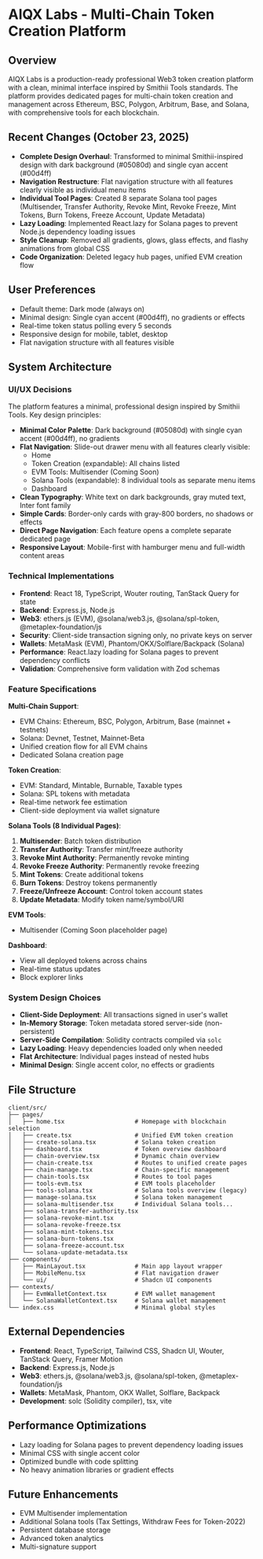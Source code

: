 # AIQX Labs - Multi-Chain Token Creation Platform

## Overview
AIQX Labs is a production-ready professional Web3 token creation platform with a clean, minimal interface inspired by Smithii Tools standards. The platform provides dedicated pages for multi-chain token creation and management across Ethereum, BSC, Polygon, Arbitrum, Base, and Solana, with comprehensive tools for each blockchain.

## Recent Changes (October 23, 2025)
- **Complete Design Overhaul**: Transformed to minimal Smithii-inspired design with dark background (#05080d) and single cyan accent (#00d4ff)
- **Navigation Restructure**: Flat navigation structure with all features clearly visible as individual menu items
- **Individual Tool Pages**: Created 8 separate Solana tool pages (Multisender, Transfer Authority, Revoke Mint, Revoke Freeze, Mint Tokens, Burn Tokens, Freeze Account, Update Metadata)
- **Lazy Loading**: Implemented React.lazy for Solana pages to prevent Node.js dependency loading issues
- **Style Cleanup**: Removed all gradients, glows, glass effects, and flashy animations from global CSS
- **Code Organization**: Deleted legacy hub pages, unified EVM creation flow

## User Preferences
- Default theme: Dark mode (always on)
- Minimal design: Single cyan accent (#00d4ff), no gradients or effects
- Real-time token status polling every 5 seconds
- Responsive design for mobile, tablet, desktop
- Flat navigation structure with all features visible

## System Architecture

### UI/UX Decisions
The platform features a minimal, professional design inspired by Smithii Tools. Key design principles:
- **Minimal Color Palette**: Dark background (#05080d) with single cyan accent (#00d4ff), no gradients
- **Flat Navigation**: Slide-out drawer menu with all features clearly visible:
  - Home
  - Token Creation (expandable): All chains listed
  - EVM Tools: Multisender (Coming Soon)
  - Solana Tools (expandable): 8 individual tools as separate menu items
  - Dashboard
- **Clean Typography**: White text on dark backgrounds, gray muted text, Inter font family
- **Simple Cards**: Border-only cards with gray-800 borders, no shadows or effects
- **Direct Page Navigation**: Each feature opens a complete separate dedicated page
- **Responsive Layout**: Mobile-first with hamburger menu and full-width content areas

### Technical Implementations
- **Frontend**: React 18, TypeScript, Wouter routing, TanStack Query for state
- **Backend**: Express.js, Node.js
- **Web3**: ethers.js (EVM), @solana/web3.js, @solana/spl-token, @metaplex-foundation/js
- **Security**: Client-side transaction signing only, no private keys on server
- **Wallets**: MetaMask (EVM), Phantom/OKX/Solflare/Backpack (Solana)
- **Performance**: React.lazy loading for Solana pages to prevent dependency conflicts
- **Validation**: Comprehensive form validation with Zod schemas

### Feature Specifications
**Multi-Chain Support**:
- EVM Chains: Ethereum, BSC, Polygon, Arbitrum, Base (mainnet + testnets)
- Solana: Devnet, Testnet, Mainnet-Beta
- Unified creation flow for all EVM chains
- Dedicated Solana creation page

**Token Creation**:
- EVM: Standard, Mintable, Burnable, Taxable types
- Solana: SPL tokens with metadata
- Real-time network fee estimation
- Client-side deployment via wallet signature

**Solana Tools (8 Individual Pages)**:
1. **Multisender**: Batch token distribution
2. **Transfer Authority**: Transfer mint/freeze authority
3. **Revoke Mint Authority**: Permanently revoke minting
4. **Revoke Freeze Authority**: Permanently revoke freezing
5. **Mint Tokens**: Create additional tokens
6. **Burn Tokens**: Destroy tokens permanently
7. **Freeze/Unfreeze Account**: Control token account states
8. **Update Metadata**: Modify token name/symbol/URI

**EVM Tools**:
- Multisender (Coming Soon placeholder page)

**Dashboard**:
- View all deployed tokens across chains
- Real-time status updates
- Block explorer links

### System Design Choices
- **Client-Side Deployment**: All transactions signed in user's wallet
- **In-Memory Storage**: Token metadata stored server-side (non-persistent)
- **Server-Side Compilation**: Solidity contracts compiled via `solc`
- **Lazy Loading**: Heavy dependencies loaded only when needed
- **Flat Architecture**: Individual pages instead of nested hubs
- **Minimal Design**: Single accent color, no effects or gradients

## File Structure
```
client/src/
├── pages/
│   ├── home.tsx                    # Homepage with blockchain selection
│   ├── create.tsx                  # Unified EVM token creation
│   ├── create-solana.tsx           # Solana token creation
│   ├── dashboard.tsx               # Token overview dashboard
│   ├── chain-overview.tsx          # Dynamic chain overview
│   ├── chain-create.tsx            # Routes to unified create pages
│   ├── chain-manage.tsx            # Chain-specific management
│   ├── chain-tools.tsx             # Routes to tool pages
│   ├── tools-evm.tsx               # EVM tools placeholder
│   ├── tools-solana.tsx            # Solana tools overview (legacy)
│   ├── manage-solana.tsx           # Solana token management
│   ├── solana-multisender.tsx      # Individual Solana tools...
│   ├── solana-transfer-authority.tsx
│   ├── solana-revoke-mint.tsx
│   ├── solana-revoke-freeze.tsx
│   ├── solana-mint-tokens.tsx
│   ├── solana-burn-tokens.tsx
│   ├── solana-freeze-account.tsx
│   └── solana-update-metadata.tsx
├── components/
│   ├── MainLayout.tsx              # Main app layout wrapper
│   ├── MobileMenu.tsx              # Flat navigation drawer
│   └── ui/                         # Shadcn UI components
├── contexts/
│   ├── EvmWalletContext.tsx        # EVM wallet management
│   └── SolanaWalletContext.tsx     # Solana wallet management
└── index.css                       # Minimal global styles
```

## External Dependencies
- **Frontend**: React, TypeScript, Tailwind CSS, Shadcn UI, Wouter, TanStack Query, Framer Motion
- **Backend**: Express.js, Node.js
- **Web3**: ethers.js, @solana/web3.js, @solana/spl-token, @metaplex-foundation/js
- **Wallets**: MetaMask, Phantom, OKX Wallet, Solflare, Backpack
- **Development**: solc (Solidity compiler), tsx, vite

## Performance Optimizations
- Lazy loading for Solana pages to prevent dependency loading issues
- Minimal CSS with single accent color
- Optimized bundle with code splitting
- No heavy animation libraries or gradient effects

## Future Enhancements
- EVM Multisender implementation
- Additional Solana tools (Tax Settings, Withdraw Fees for Token-2022)
- Persistent database storage
- Advanced token analytics
- Multi-signature support
